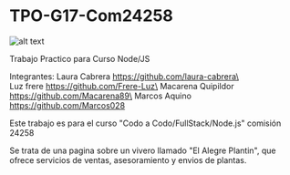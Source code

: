 # TPO-G17-Com24258
![alt text](https://main--elalegreplantinvivero.netlify.app/assets/logoVivero.png)



Trabajo Practico para Curso Node/JS

Integrantes: 
Laura Cabrera        https://github.com/laura-cabrera\   
Luz frere            https://github.com/Frere-Luz\
Macarena Quipildor   https://github.com/Macarena89\
Marcos Aquino        https://github.com/Marcos028

Este trabajo es para el curso "Codo a Codo/FullStack/Node.js" comisión 24258

Se trata de una pagina sobre un vivero llamado "El Alegre Plantin", que ofrece servicios de ventas, asesoramiento y envios de plantas. 



